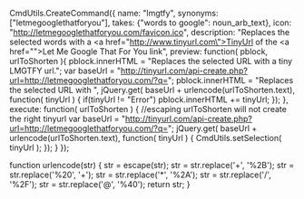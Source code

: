 CmdUtils.CreateCommand({
  name: "lmgtfy",
  synonyms: ["letmegooglethatforyou"],
  takes: {"words to google": noun_arb_text},
  icon: "http://letmegooglethatforyou.com/favicon.ico",
  description: "Replaces the selected words with a <a href=\"http://www.tinyurl.com\">TinyUrl</a> of the <a href=\"\">Let Me Google That For You</a> link",
  preview: function( pblock, urlToShorten ){
    pblock.innerHTML = "Replaces the selected URL with a tiny LMGTFY url.";
    var baseUrl = "http://tinyurl.com/api-create.php?url=http://letmegooglethatforyou.com/?q=";
    pblock.innerHTML = "Replaces the selected URL with ",
    jQuery.get( baseUrl + urlencode(urlToShorten.text), function( tinyUrl ) {
      if(tinyUrl != "Error") pblock.innerHTML += tinyUrl;
    });
  },
  execute: function( urlToShorten ) {
    //escaping urlToShorten will not create the right tinyurl
    var baseUrl = "http://tinyurl.com/api-create.php?url=http://letmegooglethatforyou.com/?q=";
    jQuery.get( baseUrl + urlencode(urlToShorten.text), function( tinyUrl ) {
      CmdUtils.setSelection( tinyUrl );
    });
  }
});

function urlencode(str) {
  str = escape(str);
  str = str.replace('+', '%2B');
  str = str.replace('%20', '+');
  str = str.replace('*', '%2A');
  str = str.replace('/', '%2F');
  str = str.replace('@', '%40');
  return str;
}

